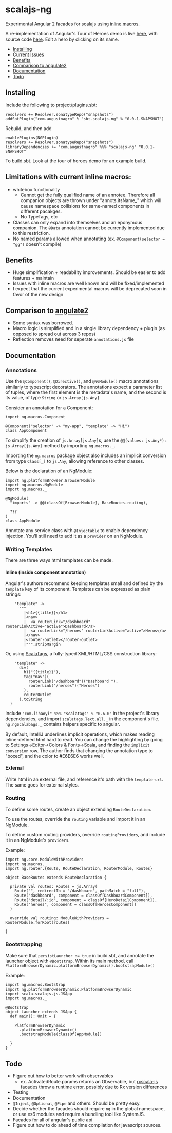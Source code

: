 # scalajs-ng

Experimental Angular 2 facades for scalajs using [inline macros](https://github.com/scalameta/paradise).

A re-implementation of Angular's Tour of Heroes demo is live [here](https://augustnagro.com/tourofheroes), with source code [here](https://github.com/augustnagro/toh). Edit a hero by clicking on its name.

- [Installing](#installing)
- [Current Issues](#issues-with-current-edition-of-inline-macros)
- [Benefits](#Benefits)
- [Comparison to angulate2](#comparison-to-angulate2)
- [Documentation](#documentation)
- [Todo](#todo)

## Installing

Include the following to project/plugins.sbt:
```
resolvers += Resolver.sonatypeRepo("snapshots")
addSbtPlugin("com.augustnagro" % "sbt-scalajs-ng" % "0.0.1-SNAPSHOT")
```
Rebuild, and then add

```
enablePlugins(NGPlugin)
resolvers += Resolver.sonatypeRepo("snapshots")
libraryDependencies += "com.augustnagro" %%% "scalajs-ng" "0.0.1-SNAPSHOT" 
```
To build.sbt. Look at the tour of heroes demo for an example build. 

## Limitations with current inline macros:
- whitebox functionality
    - Cannot get the fully qualified name of an annotee. Therefore all companion objects are thrown under "annots.itsName_" which will cause namespace collisions for same-named components in different pacakges.
    - No TypeTags, etc
- Classes can only expand into themselves and an eponymous companion. The `@Data` annotation cannot be currently implemented due to this restriction.
- No named params allowed when annotating (ex. `@Component(selector = "gg")` doesn't compile)

## Benefits
- Huge simplification + readability improvements. Should be easier to add features + maintain
- Issues with inline macros are well known and will be fixed/implemented
- I expect that the current experimental macros will be deprecated soon in favor of the new design

## Comparison to [angulate2](https://github.com/jokade/angulate2)
- Some syntax was borrowed. 
- Macro logic is simplified and in a single library dependency + plugin (as opposed to spread out across 3 repos)
- Reflection removes need for seperate `annotations.js` file

## Documentation
### Annotations
Use the `@Component()`, `@Directive()`, and `@NGModule()` macro annotations similarly to typescript decorators. The annotations expect a parameter list of tuples, where the first element is the metadata's name, and the second is its value, of type `String` or `js.Array[js.Any]` 

Consider an annotation for a Component: 

```
import ng.macros.Component

@Component("selector" -> "my-app", "template" -> "Hi")
class AppComponent
```

To simplify the creation of `js.Array[js.Any]`s, use the `@@(values: js.Any*): js.Array[js.Any]` method by importing `ng.macros._`. 

Importing the `ng.macros` package object also includes an implicit conversion from type `Class[_]` to `js.Any`, allowing reference to other classes. 

Below is the declaration of an NgModule:
 
```
import ng.platformBrowser.BrowserModule
import ng.macros.NgModule
import ng.macros._

@NgModule(
  "imports" -> @@(classOf[BrowserModule], BaseRoutes.routing),
  
  ???
)
class AppModule
```

Annotate any service class with `@Injectable` to enable dependency injection. You'll still need to add it as a `provider` on an NgModule.

### Writing Templates

There are three ways html templates can be made. 

#### Inline (inside component annotation)
Angular's authors recommend keeping templates small and defined by the `template` key of its component. Templates can be expressed as plain strings:

```
    "template" ->
      """
        |<h1>{{title}}</h1>
        |<nav>
        |  <a routerLink="/dashboard" routerLinkActive="active">Dashboard</a>
        |  <a routerLink="/heroes" routerLinkActive="active">Heros</a>
        |</nav>
        |<router-outlet></router-outlet>
        |""".stripMargin
```

Or, using [ScalaTags](http://www.lihaoyi.com/scalatags/#GettingStarted), a fully-typed XML/HTML/CSS construction library:

```
    "template" ->
      div(
        h1("{{title}}"),
        tag("nav")(
          routerLink("/dashboard")("Dashboard "),
          routerLink("/heroes")("Heroes")
        ),
        routerOutlet
      ).toString
  )
```
 
Include `"com.lihaoyi" %%% "scalatags" % "0.6.0"` in the project's library dependencies, and import `scalatags.Text.all._` in the component's file. `ng.ngScalabags._` contains helpers specific to angular. 

By default, IntelliJ underlines implicit operations, which makes reading inline-defined html hard to read. You can change the highlighting by going to Settings->Editor->Colors & Fonts->Scala, and finding the `implicit conversion` row. The author finds that changing the annotation type to "boxed", and the color to #E6E6E6 works well. 

#### External
Write html in an external file, and reference it's path with the `template-url`. The same goes for external styles. 

### Routing

To define some routes, create an object extending `RouteDeclaration`. 

To use the routes, override the `routing` variable and import it in an NgModule. 

To define custom routing providers, override `routingProviders`, and include it in an NgModule's `providers`.  

Example: 

```
import ng.core.ModuleWithProviders
import ng.macros._
import ng.router.{Route, RouteDeclaration, RouterModule, Routes}

object BaseRoutes extends RouteDeclaration {

  private val routes: Routes = js.Array(
    Route("", redirectTo = "/dashboard", pathMatch = "full"),
    Route("dashboard", component = classOf[DashboardComponent]),
    Route("detail/:id", component = classOf[HeroDetailComponent]),
    Route("heroes", component = classOf[HeroesComponent])
  )

  override val routing: ModuleWithProviders = RouterModule.forRoot(routes)

}
```
### Bootstrapping
Make sure that `persistLauncher := true` in build.sbt, and annotate the launcher object with `@Bootstrap`. Within its main method, call `PlatformBrowserDynamic.platformBrowserDynamic().bootstrapModule()`

Example: 

```
import ng.macros.Bootstrap
import ng.platformBrowserDynamic.PlatformBrowserDynamic
import scala.scalajs.js.JSApp
import ng.macros._

@Bootstrap
object Launcher extends JSApp {
  def main(): Unit = {

    PlatformBrowserDynamic
      .platformBrowserDynamic()
      .bootstrapModule(classOf[AppModule])

  }
}

```

## Todo
- Figure out how to better work with observables
    - ex. ActivatedRoute.params returns an Observable, but [rxscala-js](https://github.com/LukaJCB/rxscala-js) facades throw a runtime error, possibly due to Rx version differences
- Testing
- Documentation
- `@Inject`, `@Optional`, `@Pipe` and others. Should be pretty easy.
- Decide whether the facades should require `ng` in the global namespace, or use es6 modules and require a bundling tool like SystemJS. 
- Facades for all of angular's public api
- Figure out how to do ahead of time compilation for javascript sources.
